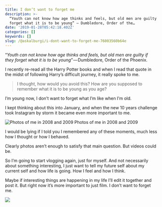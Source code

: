 ```yaml
---
title: I don’t want to forget me
description: >-
  “Youth can not know how age thinks and feels, but old men are guilty if they
  forget what it is to be young” — Dumbledore, Order of the…
date: '2019-01-28T05:42:18.402Z'
categories: []
keywords: []
slug: /@askalburgi/i-dont-want-to-forget-me-76003560b64e
---
```


“_Youth can not know how age thinks and feels, but old men are guilty if they forget what it is to be young_” — Dumbledore, Order of the Phoenix.

I recently re-read all the Harry Potter books and when I read that quote in the midst of following Harry’s difficult journey, it really spoke to me.

> I thought, how would you avoid this? How are you supposed to remember what it is to be young as you age?

I’m young now, I don’t want to forget what I’m like when I’m old.

I kept thinking about this into January, and when the new 10 years challenge took Instagram by storm it became even more important to me.

![Photos of me in 2008 and 2009](https://cdn-images-1.medium.com/max/800/0*U9vtIaWqtGWZIp36)
Photos of me in 2008 and 2009

I would be lying if I told you I remembered any of these moments, much less how I thought or how I behaved.

Clearly photos aren’t enough to satisfy that main question. But videos could be.

So I’m going to start vlogging again, just for myself. And not necessarily about something interesting, I just want to tell my future self about my current self and how life is going. How I feel and how I think.

Maybe if interesting things are happening in my life I’ll edit it together and post it. But right now it’s more important to just film. I don’t want to forget me.

![](https://cdn-images-1.medium.com/max/800/1*hw6Xjc3RJxvdLnrbYrERPg.jpeg)